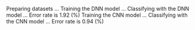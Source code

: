 


Preparing datasets ...
Training the DNN model ...
Classifying with the DNN model ...
Error rate is 1.92 (%)
Training the CNN model ...
Classifying with the CNN model ...
Error rate is 0.94 (%)

